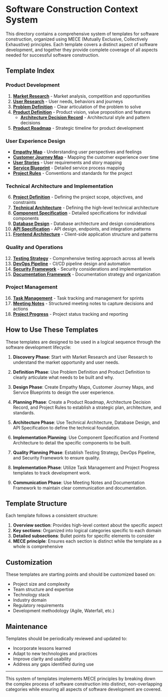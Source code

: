 # Software Construction Context System

This directory contains a comprehensive system of templates for software construction, organized using MECE (Mutually Exclusive, Collectively Exhaustive) principles. Each template covers a distinct aspect of software development, and together they provide complete coverage of all aspects needed for successful software construction.

## Template Index

### Product Development
1. **[Market Research](01_market_research.md)** - Market analysis, competition and opportunities
2. **[User Research](02_user_research.md)** - User needs, behaviors and journeys
3. **[Problem Definition](03_problem_definition.md)** - Clear articulation of the problem to solve
4. **[Product Definition](04_product_definition.md)** - Product vision, value proposition and features
   - **[Architecture Decision Record](04a_architecture_decision_record.md)** - Architectural style and pattern decisions
5. **[Product Roadmap](05_product_roadmap.md)** - Strategic timeline for product development

### User Experience Design
- **[Empathy Map](05a_empathy_map.md)** - Understanding user perspectives and feelings
- **[Customer Journey Map](05b_customer_journey_map.md)** - Mapping the customer experience over time
- **[User Stories](05c_user_stories.md)** - User requirements and story mapping
- **[Service Blueprint](05d_service_blueprint.md)** - Detailed service process mapping
- **[Project Rules](05e_project_rules.md)** - Conventions and standards for the project

### Technical Architecture and Implementation
6. **[Project Definition](01_project_definition.md)** - Defining the project scope, objectives, and constraints
7. **[Technical Architecture](02_technical_architecture.md)** - Defining the high-level technical architecture
8. **[Component Specification](03_component_specification.md)** - Detailed specifications for individual components
9. **[Database Design](04_database_design.md)** - Database architecture and design considerations
10. **[API Specification](05_api_specification.md)** - API design, endpoints, and integration patterns
11. **[Frontend Architecture](06_frontend_architecture.md)** - Client-side application structure and patterns

### Quality and Operations
12. **[Testing Strategy](07_testing_strategy.md)** - Comprehensive testing approach across all levels
13. **[DevOps Pipeline](08_devops_pipeline.md)** - CI/CD pipeline design and automation
14. **[Security Framework](09_security_framework.md)** - Security considerations and implementation
15. **[Documentation Framework](10_documentation_framework.md)** - Documentation strategy and organization

### Project Management
16. **[Task Management](11_task_management.md)** - Task tracking and management for sprints
17. **[Meeting Notes](12_meeting_notes.md)** - Structured meeting notes to capture decisions and actions
18. **[Project Progress](13_project_progress.md)** - Project status tracking and reporting

## How to Use These Templates

These templates are designed to be used in a logical sequence through the software development lifecycle:

1. **Discovery Phase**: Start with Market Research and User Research to understand the market opportunity and user needs.

2. **Definition Phase**: Use Problem Definition and Product Definition to clearly articulate what needs to be built and why.

3. **Design Phase**: Create Empathy Maps, Customer Journey Maps, and Service Blueprints to design the user experience.

4. **Planning Phase**: Create a Product Roadmap, Architecture Decision Record, and Project Rules to establish a strategic plan, architecture, and standards.

5. **Architecture Phase**: Use Technical Architecture, Database Design, and API Specification to define the technical foundation.

6. **Implementation Planning**: Use Component Specification and Frontend Architecture to detail the specific components to be built.

7. **Quality Planning Phase**: Establish Testing Strategy, DevOps Pipeline, and Security Framework to ensure quality.

8. **Implementation Phase**: Utilize Task Management and Project Progress templates to track development work.

9. **Communication Phase**: Use Meeting Notes and Documentation Framework to maintain clear communication and documentation.

## Template Structure

Each template follows a consistent structure:

1. **Overview section**: Provides high-level context about the specific aspect
2. **Key sections**: Organized into logical categories specific to each domain
3. **Detailed subsections**: Bullet points for specific elements to consider
4. **MECE principle**: Ensures each section is distinct while the template as a whole is comprehensive

## Customization

These templates are starting points and should be customized based on:

- Project size and complexity
- Team structure and expertise
- Technology stack
- Industry domain
- Regulatory requirements
- Development methodology (Agile, Waterfall, etc.)

## Maintenance

Templates should be periodically reviewed and updated to:

- Incorporate lessons learned
- Adapt to new technologies and practices
- Improve clarity and usability
- Address any gaps identified during use

---

This system of templates implements MECE principles by breaking down the complex process of software construction into distinct, non-overlapping categories while ensuring all aspects of software development are covered. 
